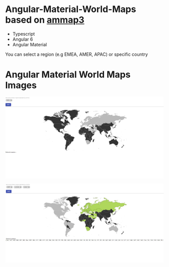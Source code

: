 # Angular-Material-World-Maps based on [ammap3](http://www.amcharts.com/)

* Typescript
* Angular 6 
* Angular Material

You can select a region (e.g EMEA, AMER, APAC) or specific country

# Angular Material World Maps Images

![](images/ammaps001.JPG?raw=true)

![](images/ammaps002.JPG?raw=true)
